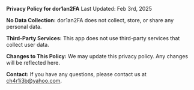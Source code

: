 **Privacy Policy for dor1an2FA**
Last Updated: Feb 3rd, 2025

**No Data Collection:**
dor1an2FA does not collect, store, or share any personal data.

**Third-Party Services:**
This app does not use third-party services that collect user data.

**Changes to This Policy:**
We may update this privacy policy. Any changes will be reflected here.

**Contact:**
If you have any questions, please contact us at ch4r1i3b@yahoo.com.
